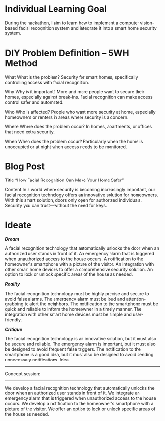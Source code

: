 Individual Learning Goal
==========================

During the hackathon, I aim to learn how to implement a computer vision-based facial recognition system and integrate it into a smart home security system.

DIY Problem Definition – 5WH Method
=====================================

What
What is the problem? Security for smart homes, specifically controlling access with facial recognition.

Why
Why is it important? More and more people want to secure their homes, especially against break-ins. Facial recognition can make access control safer and automated.

Who
Who is affected? People who want more security at home, especially homeowners or renters in areas where security is a concern.

Where
Where does the problem occur? In homes, apartments, or offices that need extra security.

When
When does the problem occur? Particularly when the home is unoccupied or at night when access needs to be monitored.

Blog Post
============

Title
“How Facial Recognition Can Make Your Home Safer”

Content
In a world where security is becoming increasingly important, our facial recognition technology offers an innovative solution for homeowners. With this smart solution, doors only open for authorized individuals. Security you can trust—without the need for keys.

Ideate
==========

***Dream***



A facial recognition technology that automatically unlocks the door when an authorized user stands in front of it.
An emergency alarm that is triggered when unauthorized access to the house occurs.
A notification to the homeowner's smartphone with a picture of the visitor.
An integration with other smart home devices to offer a comprehensive security solution.
An option to lock or unlock specific areas of the house as needed.

***Reality***

The facial recognition technology must be highly precise and secure to avoid false alarms.
The emergency alarm must be loud and attention-grabbing to alert the neighbors.
The notification to the smartphone must be quick and reliable to inform the homeowner in a timely manner.
The integration with other smart home devices must be simple and user-friendly.


***Critique***

The facial recognition technology is an innovative solution, but it must also be secure and reliable.
The emergency alarm is important, but it must also be designed to avoid frequent false triggers.
The notification to the smartphone is a good idea, but it must also be designed to avoid sending unnecessary notifications.
Idea

***
Concept session: 
***


We develop a facial recognition technology that automatically unlocks the door when an authorized user stands in front of it.
We integrate an emergency alarm that is triggered when unauthorized access to the house occurs.
We develop a notification to the homeowner's smartphone with a picture of the visitor.
We offer an option to lock or unlock specific areas of the house as needed.
